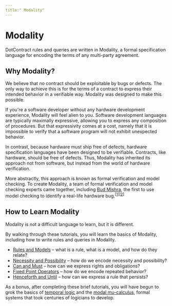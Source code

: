 ```yaml
---
title:" Modality"
---
```


# Modality

DotContract rules and queries are written in Modality, a formal specification language for encoding the terms of any multi-party agreement.

## Why Modality?

We believe that no contract should be exploitable by bugs or defects. The only way to achieve this is for the terms of a contract to express their intended behavior in a verifiable way. Modality was designed to make this possible.

If you're a software developer without any hardware development experience, Modality will feel alien to you. Software development languages are typically maximally expressive, allowing you to express any composition of procedures. But that expressivity comes at a cost, namely that it is impossible to verify that a software program will not exhibit unexpected behavior.

In contrast, because hardware must ship free of defects, hardware specification languages have been designed to be verifiable. Contracts, like hardware, should be free of defects. Thus, Modality has inherited its approach not from software, but instead from the world of hardware verification.

More abstractly, this approach is known as formal verification and model checking. To create Modality, a team of formal verification and model checking experts came together, including [Bud Mishra](https://en.wikipedia.org/wiki/Bud_Mishra), the first to use model checking to identify a real-life hardware bug.<sup>[[1](http://www.cs.cmu.edu/~nishants/trs/cmu-cs-07-110.pdf)][[2](https://www.cs.cmu.edu/~emc/15817-f08/lectures/lec-01_4up.pdf)]</sup>

## How to Learn Modality

Modality is not a difficult language to learn, but it is different.

By walking through these tutorials, you will learn the basics of Modality, including how to write rules and queries in Modality.

- [Rules and Models](/docs/modality/rules-and-models) – what is a rule, what is a model, and how do they relate?
- [Necessity and Possibility](/docs/modality/necessity-and-possibility) – how do we encode necessity and possibility?
- [Can and Must](docs/modality/can-and-must) – how can we express rights and obligations?
- [Fixed Point Operators](docs/modality/fixed-point-operators) – how do we encode repeated behavior?
- [Henceforth and Until](docs/modality/henceforth-and-until) – how can we express a rule that persists?

As a bonus, after completing these brief tutorials, you will have begun to grok the basics of [temporal logic](https://en.wikipedia.org/wiki/Temporal_logic) and the [modal mu-calculus](https://en.wikipedia.org/wiki/Modal_%CE%BC-calculus), formal systems that took centuries of logicians to develop.

